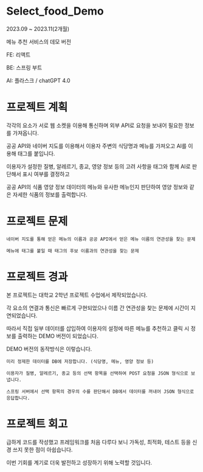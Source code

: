 # Select_food_Demo

2023.09 ~ 2023.11(2개월)

메뉴 추천 서비스의 데모 버전

FE: 리액트

BE: 스프링 부트

AI: 플라스크 / chatGPT 4.0

# 프로젝트 계획

각각의 요소가 서로 웹 소켓을 이용해 통신하며 외부 API로 요청을 보내어 필요한 정보를 가져옵니다.

공공 API와 네이버 지도를 이용해서 이용자 주변의 식당명과 메뉴를 가져오고 AI를 이용해 태그를 붙입니다.

이용자가 설정한 질병, 알레르기, 종교, 영양 정보 등의 고려 사항을 태그와 함께 AI로 판단해서 표시 여부를 결정하고

공공 API의 식품 영양 정보 데이터의 메뉴와 유사한 메뉴인지 판단하여 영양 정보와 같은 자세한 식품의 정보를 출력합니다.

# 프로젝트 문제

`네이버 지도를 통해 얻은 메뉴의 이름과 공공 API에서 얻은 메뉴 이름의 연관성을 찾는 문제`

`메뉴에 태그를 붙일 때 태그의 후보 이름과의 연관성을 찾는 문제`

# 프로젝트 경과

본 프로젝트는 대학교 2학년 프로젝트 수업에서 제작되었습니다.

각 요소의 연결과 통신은 빠르게 구현되었으나 이름 간 연관성을 찾는 문제에 시간이 지연되었습니다.

따라서 직접 일부 데이터를 삽입하여 이용자의 설정에 따른 메뉴를 추천하고 클릭 시 정보를 출력하는 DEMO 버전이 되었습니다.

DEMO 버전의 동작방식은 이렇습니다.

`미리 정제한 데이터를 DB에 저장합니다. (식당명, 메뉴, 영양 정보 등)`

`이용자가 질병, 알레르기, 종교 등의 선택 항목을 선택하여 POST 요청을 JSON 형식으로 보냅니다.`

`스프링 서버에서 선택 항목의 경우의 수를 판단해서 DB에서 데이터를 꺼내어 JSON 형식으로 응답합니다.`

# 프로젝트 회고

급하게 코드를 작성했고 프레임워크를 처음 다루다 보니 가독성, 최적화, 테스트 등을 신경 쓰지 못한 점이 아쉽습니다.

이번 기회를 계기로 더욱 발전하고 성장하기 위해 노력할 것입니다.
